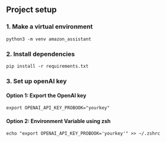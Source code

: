 ## Project setup

### 1. Make a virtual environment
```
python3 -m venv amazon_assistant
```

### 2. Install dependencies
```
pip install -r requirements.txt
```

### 3. Set up openAI key

#### Option 1: Export the OpenAI key
```
export OPENAI_API_KEY_PROBOOK="yourkey"
```

#### Option 2: Environment Variable using zsh
```
echo "export OPENAI_API_KEY_PROBOOK='yourkey'" >> ~/.zshrc
```